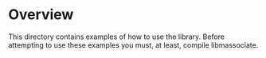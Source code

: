 # Overview

This directory contains examples of how to use the library.  Before attempting to use these examples you must, at least, compile libmassociate.
